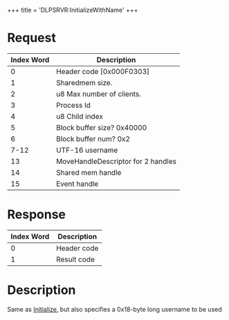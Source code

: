 +++
title = 'DLPSRVR:InitializeWithName'
+++

# Request

| Index Word | Description                        |
|------------|------------------------------------|
| 0          | Header code \[0x000F0303\]         |
| 1          | Sharedmem size.                    |
| 2          | u8 Max number of clients.          |
| 3          | Process Id                         |
| 4          | u8 Child index                     |
| 5          | Block buffer size? 0x40000         |
| 6          | Block buffer num? 0x2              |
| 7-12       | UTF-16 username                    |
| 13         | MoveHandleDescriptor for 2 handles |
| 14         | Shared mem handle                  |
| 15         | Event handle                       |

# Response

| Index Word | Description |
|------------|-------------|
| 0          | Header code |
| 1          | Result code |

# Description

Same as [Initialize](DLPSRVR:Initialize "wikilink"), but also specifies
a 0x18-byte long username to be used

